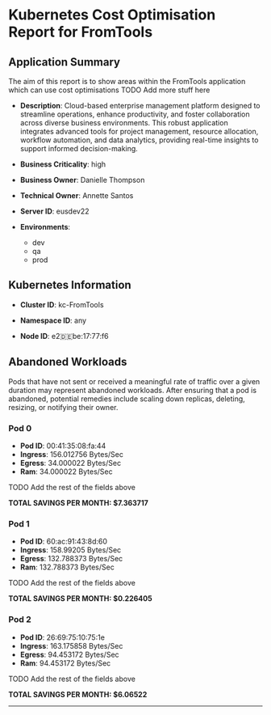 # Kubernetes Cost Optimisation Report for FromTools

## Application Summary

The aim of this report is to show areas within the FromTools application which can use cost optimisations 
 TODO Add more stuff here

- **Description**: Cloud-based enterprise management platform designed to streamline operations, enhance productivity, and foster collaboration across diverse business environments. This robust application integrates advanced tools for project management, resource allocation, workflow automation, and data analytics, providing real-time insights to support informed decision-making.

- **Business Criticality**: high

- **Business Owner**: Danielle Thompson

- **Technical Owner**: Annette Santos

- **Server ID**: eusdev22

- **Environments**: 

	 - dev
	- qa
	- prod
## Kubernetes Information
- **Cluster ID**: kc-FromTools

- **Namespace ID**: any

- **Node ID**: e2:de:be:17:77:f6

## Abandoned Workloads
Pods that have not sent or received a meaningful rate of traffic over a given duration may represent abandoned workloads. After ensuring that a pod is abandoned, potential remedies include scaling down replicas, deleting, resizing, or notifying their owner.

### Pod 0
- **Pod ID**: 00:41:35:08:fa:44
- **Ingress**: 156.012756 Bytes/Sec
- **Egress**: 34.000022 Bytes/Sec
- **Ram**: 34.000022 Bytes/Sec




 TODO Add the rest of the fields above


**TOTAL SAVINGS PER MONTH: $7.363717**

### Pod 1
- **Pod ID**: 60:ac:91:43:8d:60
- **Ingress**: 158.99205 Bytes/Sec
- **Egress**: 132.788373 Bytes/Sec
- **Ram**: 132.788373 Bytes/Sec




 TODO Add the rest of the fields above


**TOTAL SAVINGS PER MONTH: $0.226405**

### Pod 2
- **Pod ID**: 26:69:75:10:75:1e
- **Ingress**: 163.175858 Bytes/Sec
- **Egress**: 94.453172 Bytes/Sec
- **Ram**: 94.453172 Bytes/Sec




 TODO Add the rest of the fields above


**TOTAL SAVINGS PER MONTH: $6.06522**


---
